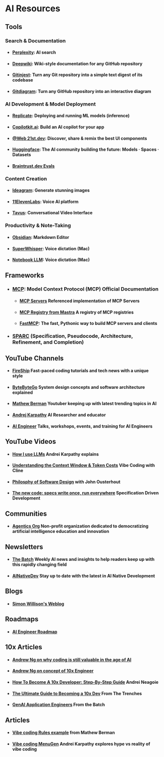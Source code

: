 # AI Resources

## Tools

### Search & Documentation
 * #### [Perplexity](https://www.perplexity.ai/): AI search
 * #### [Deepwiki](https://deepwiki.com/): Wiki-style documentation for any GitHub repository
 * #### [Gitinjest](https://gitingest.com/): Turn any Git repository into a simple text digest of its codebase
 * #### [Gitdiagram](https://gitdiagram.com/): Turn any GitHub repository into an interactive diagram

### AI Development & Model Deployment
 * #### [Replicate](https://www.replicate.com/): Deploying and running ML models (inference)
 * #### [Copilotkit.ai](https://www.copilotkit.ai/): Build an AI copilot for your app
 * #### [@Web 21st.dev](https://21st.dev): Discover, share & remix the best UI components
 * #### [Huggingface](https://huggingface.co): The AI community building the future: Models · Spaces · Datasets
 * #### [Braintrust.dev Evals](https://www.braintrust.dev/docs/guides/evals)


### Content Creation
 * #### [Ideagram](https://ideogram.ai/): Generate stunning images
 * #### [11ElevenLabs](https://elevenlabs.io/): Voice AI platform
 * #### [Tavus](https://www.tavus.io/): Conversational Video Interface

### Productivity & Note-Taking
 * #### [Obsidian](https://obsidian.md/): Markdown Editor
 * #### [SuperWhisper](https://superwhisper.com/): Voice dictation (Mac)
 * #### [Notebook LLM](https://notebooklm.google.com/): Voice dictation (Mac)

## Frameworks
* ### [MCP](https://modelcontextprotocol.io/introduction): Model Context Protocol (MCP) Official Documentation

    * #### [MCP Servers](https://github.com/modelcontextprotocol/servers) Referenced implementation of MCP Servers

    * #### [MCP Registry from Mastra](https://mastra.ai/mcp-registry-registry) A registry of MCP registries

    * #### [FastMCP](https://github.com/jlowin/fastmcp): The fast, Pythonic way to build MCP servers and clients

* ### [SPARC](https://gist.github.com/ruvnet/27ee9b1dc01eec69bc270e2861aa2c05) (Specification, Pseudocode, Architecture, Refinement, and Completion)

## YouTube Channels

 * #### [FireShip](https://www.youtube.com/c/FireShip) Fast-paced coding tutorials and tech news with a unique style

 * #### [ByteByteGo](https://www.youtube.com/c/ByteByteGo) System design concepts and software architecture explained

 * #### [Mathew Berman](https://www.youtube.com/@matthew_berman) Youtuber keeping up with latest trending topics in AI

 * #### [Andrej Karpathy](https://www.youtube.com/@AndrejKarpathy) AI Researcher and educator

 * #### [AI Engineer](https://www.youtube.com/@aiDotEngineer) Talks, workshops, events, and training for AI Engineers 

## YouTube Videos

 * #### [How I use LLMs](https://www.youtube.com/watch?v=EWvNQjAaOHw&t=1414s) Andrei Karpathy explains

 * #### [Understanding the Context Window & Token Costs](https://www.youtube.com/watch?v=Z0GWWTHpcik) Vibe Coding with Cline

 * #### [Philosphy of Software Design](https://www.youtube.com/watch?v=lz451zUlF-k) with John Ousterhout

  * #### [The new code: specs write once, run everywhere](https://www.youtube.com/live/U-fMsbY-kHY?t=29432s) Specification Driven Development

## Communities
 * #### [Agentics Org](http://agentics.org) Non-profit organization dedicated to democratizing artificial intelligence education and innovation

## Newsletters
 * #### [The Batch](https://www.deeplearning.ai/the-batch/) Weekly AI news and insights to help readers keep up with this rapidly changing field

 * #### [AINativeDev](https://ainativedev.io/) Stay up to date with the latest in AI Native Development

## Blogs
 * #### [Simon Willison's Weblog](https://simonwillison.net/)

## Roadmaps
 * #### [AI Engineer Roadmap](https://roadmap.sh/ai-engineer/)

## 10x Articles
 * #### [Andrew Ng on why coding is still valuable in the age of AI](https://www.deeplearning.ai/the-batch/issue-292/) 

 * #### [Andrew Ng on concept of 10x Engineer](https://www.linkedin.com/posts/andrewyng_a-10x-engineer-a-widely-accepted-concept-activity-7293685385631539201-GvfA/) 

 * #### [How To Become A 10x Developer: Step-By-Step Guide](https://zerotomastery.io/blog/how-to-become-a-10x-developer/) Andrei Neagoie

 * #### [The Ultimate Guide to Becoming a 10x Dev](https://www.fromthetrenches.dev/p/16-ways-to-become-100x-dev) From The Trenches

 * #### [GenAI Application Engineers](https://www.deeplearning.ai/the-batch/issue-305/) From the Batch


## Articles

 * #### [Vibe coding Rules example](https://gist.github.com/mberman84/a283d5e59bddfd7133ab74b62da9d7b9) from Mathew Berman

 * #### [Vibe coding MenuGen](https://karpathy.bearblog.dev/vibe-coding-menugen/) Andrei Karpathy explores hype vs reality of vibe coding




